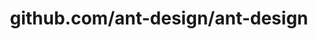 ---
layout: post
title: github.com/ant-design/ant-design
categories: link
tags: [انگلیسی, برنامه‌نویسی]
---